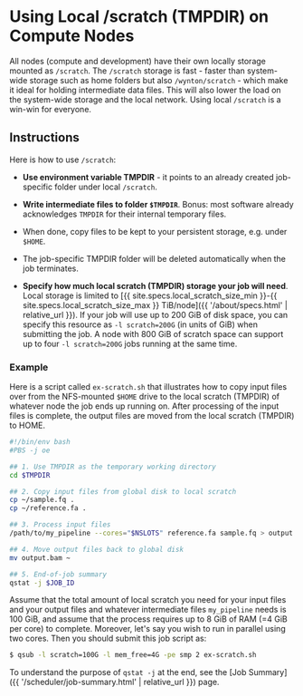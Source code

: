 # Using Local /scratch (TMPDIR) on Compute Nodes

All nodes (compute and development) have their own locally storage mounted as `/scratch`.  The `/scratch` storage is fast - faster than system-wide storage such as home folders but also `/wynton/scratch` - which make it ideal for holding intermediate data files.  This will also lower the load on the system-wide storage and the local network.  Using local `/scratch` is a win-win for everyone.


## Instructions

Here is how to use `/scratch`:

* **Use environment variable TMPDIR** - it points to an already created job-specific folder under local `/scratch`.

* **Write intermediate files to folder `$TMPDIR`**.  Bonus: most software already acknowledges `TMPDIR` for their internal temporary files.

* When done, copy files to be kept to your persistent storage, e.g. under `$HOME`.

* The job-specific TMPDIR folder will be deleted automatically when the job terminates.

* **Specify how much local scratch (TMPDIR) storage your job will need**.  Local storage is limited to [{{ site.specs.local_scratch_size_min }}-{{ site.specs.local_scratch_size_max }} TiB/node]({{ '/about/specs.html' | relative_url }}).  If your job will use up to 200 GiB of disk space, you can specify this resource as `-l scratch=200G` (in units of GiB) when submitting the job.  A node with 800 GiB of scratch space can support up to four `-l scratch=200G` jobs running at the same time.


### Example

Here is a script called `ex-scratch.sh` that illustrates how to copy input files over from the NFS-mounted `$HOME` drive to the local scratch (TMPDIR) of whatever node the job ends up running on.  After processing of the input files is complete, the output files are moved from the local scratch (TMPDIR) to HOME.

```sh
#!/bin/env bash
#PBS -j oe

## 1. Use TMPDIR as the temporary working directory
cd $TMPDIR

## 2. Copy input files from global disk to local scratch
cp ~/sample.fq .
cp ~/reference.fa .

## 3. Process input files
/path/to/my_pipeline --cores="$NSLOTS" reference.fa sample.fq > output.bam

## 4. Move output files back to global disk
mv output.bam ~

## 5. End-of-job summary
qstat -j $JOB_ID
```

Assume that the total amount of local scratch you need for your input files and your output files and whatever intermediate files `my_pipeline` needs is 100 GiB, and assume that the process requires up to 8 GiB of RAM (=4 GiB per core) to complete.  Moreover, let's say you wish to run in parallel using two cores.  Then you should submit this job script as:
```sh
$ qsub -l scratch=100G -l mem_free=4G -pe smp 2 ex-scratch.sh
```


To understand the purpose of `qstat -j` at the end, see the [Job Summary]({{ '/scheduler/job-summary.html' | relative_url }}) page.
